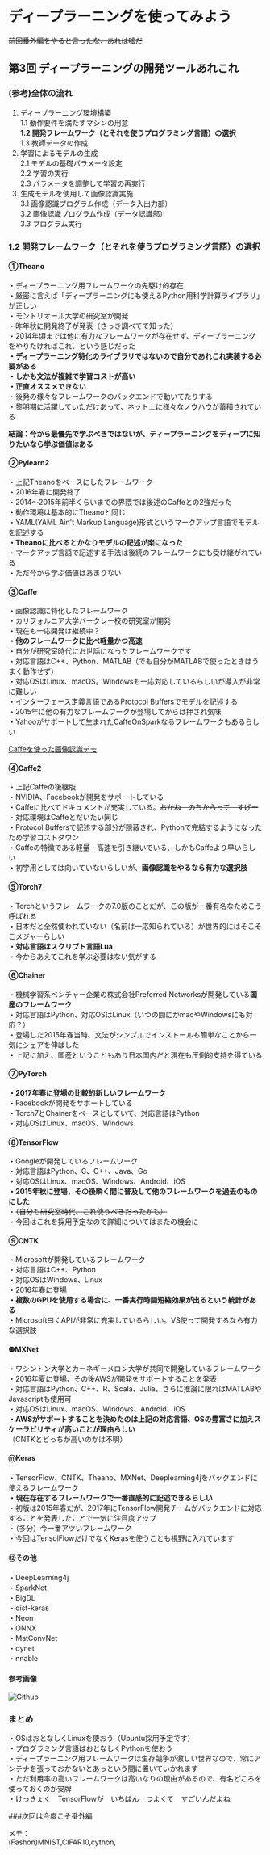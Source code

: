# ディープラーニングを使ってみよう
~~前回番外編をやると言ったな、あれは嘘だ~~
## 第3回 ディープラーニングの開発ツールあれこれ


### (参考)全体の流れ

1. ディープラーニング環境構築  
1.1 動作要件を満たすマシンの用意  
**1.2 開発フレームワーク（とそれを使うプログラミング言語）の選択**  
1.3 教師データの作成  
2. 学習によるモデルの生成  
2.1 モデルの基礎パラメータ設定  
2.2 学習の実行  
2.3 パラメータを調整して学習の再実行  
3. 生成モデルを使用して画像認識実施  
3.1 画像認識プログラム作成（データ入出力部）  
3.2 画像認識プログラム作成（データ認識部）  
3.3 プログラム実行

### 1.2 開発フレームワーク（とそれを使うプログラミング言語）の選択



#### ①Theano

・ディープラーニング用フレームワークの先駆け的存在  
・厳密に言えば「ディープラーニングにも使えるPython用科学計算ライブラリ」が正しい  
・モントリオール大学の研究室が開発  
・昨年秋に開発終了が発表（さっき調べてて知った）  
・2014年頃までは他に有力なフレームワークが存在せず、ディープラーニングをやりたければこれ、という感じだった  
**・ディープラーニング特化のライブラリではないので自分であれこれ実装する必要がある  
・しかも文法が複雑で学習コストが高い  
・正直オススメできない**  
・後発の様々なフレームワークのバックエンドで動いてたりする  
・黎明期に活躍していただけあって、ネット上に様々なノウハウが蓄積されている  

**結論：今から最優先で学ぶべきではないが、ディープラーニングをディープに知りたいなら学ぶ価値はある**

#### ②Pylearn2
・上記Theanoをベースにしたフレームワーク  
・2016年春に開発終了  
・2014～2015年前半くらいまでの界隈では後述のCaffeとの2強だった  
・動作環境は基本的にTheanoと同じ  
・YAML(YAML Ain't Markup Language)形式というマークアップ言語でモデルを記述する  
**・Theanoに比べるとかなりモデルの記述が楽になった**  
・マークアップ言語で記述する手法は後続のフレームワークにも受け継がれている  
・ただ今から学ぶ価値はあまりない  

#### ③Caffe
・画像認識に特化したフレームワーク  
・カリフォルニア大学バークレー校の研究室が開発  
・現在も一応開発は継続中？  
**・他のフレームワークに比べ軽量かつ高速**  
・自分が研究室時代にお世話になったフレームワークです  
・対応言語はC++、Python、MATLAB（でも自分がMATLABで使ったときはうまく動作せず）  
・対応OSはLinux、macOS。Windowsも一応対応しているらしいが導入が非常に難しい  
・インターフェース定義言語であるProtocol Buffersでモデルを記述する  
・2015年に他の有力なフレームワークが登場してからは押され気味  
・Yahooがサポートして生まれたCaffeOnSparkなるフレームワークもあるらしい

[Caffeを使った画像認識デモ](http://demo.caffe.berkeleyvision.org/)

#### ④Caffe2
・上記Caffeの後継版  
・NVIDIA、Facebookが開発をサポートしている  
・Caffeに比べてドキュメントが充実している。~~おかね　のちからって　すげー~~  
・対応環境はCaffeとだいたい同じ  
・Protocol Buffersで記述する部分が隠蔽され、Pythonで完結するようになったため学習コストダウン  
・Caffeの特徴である軽量・高速を引き継いでいる、しかもCaffeより早いらしい  
・初学用としては向いていないらしいが、**画像認識をやるなら有力な選択肢**

#### ⑤Torch7
・Torchというフレームワークの7.0版のことだが、この版が一番有名なためこう呼ばれる  
・日本だと全然使われていない（名前は一応知られている）が世界的にはそこそこメジャーらしい  
**・対応言語はスクリプト言語Lua**  
・今からあえてこれを学ぶ必要はない気がする

#### ⑥Chainer
・機械学習系ベンチャー企業の株式会社Preferred Networksが開発している**国産のフレームワーク**  
・対応言語はPython、対応OSはLinux（いつの間にかmacやWindowsにも対応？）  
・登場した2015年春当時、文法がシンプルでインストールも簡単なことから一気にシェアを伸ばした  
・上記に加え、国産ということもあり日本国内だと現在も圧倒的支持を得ている

#### ⑦PyTorch
**・2017年春に登場の比較的新しいフレームワーク**  
・Facebookが開発をサポートしている  
・Torch7とChainerをベースとしていて、対応言語はPython  
・対応OSはLinux、macOS、Windows  

#### ⑧TensorFlow
・Googleが開発しているフレームワーク  
・対応言語はPython、C、C++、Java、Go  
・対応OSはLinux、macOS、Windows、Android、iOS  
**・2015年秋に登場、その後瞬く間に普及して他のフレームワークを過去のものにした**  
・~~（自分も研究室時代、これ使うべきだったかも）~~  
・今回はこれを採用予定なので詳細についてはまたの機会に

#### ⑨CNTK
・Microsoftが開発しているフレームワーク  
・対応言語はC++、Python  
・対応OSはWindows、Linux  
・2016年春に登場  
**・複数のGPUを使用する場合に、一番実行時間短縮効果が出るという統計がある**  
・Microsoft曰くAPIが非常に充実しているらしい。VS使って開発するなら有力な選択肢

#### ❿MXNet
・ワシントン大学とカーネギーメロン大学が共同で開発しているフレームワーク  
・2016年夏に登場、その後AWSが開発をサポートすることを発表  
・対応言語はPython、C++、R、Scala、Julia、さらに推論に限ればMATLABやJavascriptも使用可  
・対応OSはLinux、macOS、Windows、Android、iOS  
**・AWSがサポートすることを決めたのは上記の対応言語、OSの豊富さに加えスケーラビリティが高いことが理由らしい**  
（CNTKとどっちが高いのかは不明）

#### ⑪Keras
・TensorFlow、CNTK、Theano、MXNet、Deeplearning4jをバックエンドに使えるフレームワーク  
**・現在存在するフレームワークで一番直感的に記述できるらしい**  
・初版は2015年春だが、2017年にTensorFlow開発チームがバックエンドに対応することを発表したことで一気に注目度アップ  
・（多分）今一番アツいフレームワーク  
・今回はTensolFlowだけでなくKerasを使うことも視野に入れています

#### ⑫その他
・DeepLearning4j  
・SparkNet  
・BigDL  
・dist-keras  
・Neon  
・ONNX  
・MatConvNet  
・dynet  
・nnable  

#### 参考画像
![Github](https://www.sejuku.net/blog/wp-content/uploads/2018/07/deeplearningstar_theano-640x360.png)

### まとめ
・OSはおとなしくLinuxを使おう（Ubuntu採用予定です）  
・プログラミング言語はおとなしくPythonを使おう  
・ディープラーニング用フレームワークは生存競争が激しい世界なので、常にアンテナを張っておかないとあっという間に置いていかれます  
・ただ利用率の高いフレームワークは高いなりの理由があるので、有名どころを使っておくのが安牌  
・けっきょく　TensorFlowが　いちばん　つよくて　すごいんだよね  

###次回は今度こそ番外編


メモ：  
(Fashon)MNIST,CIFAR10,cython,

